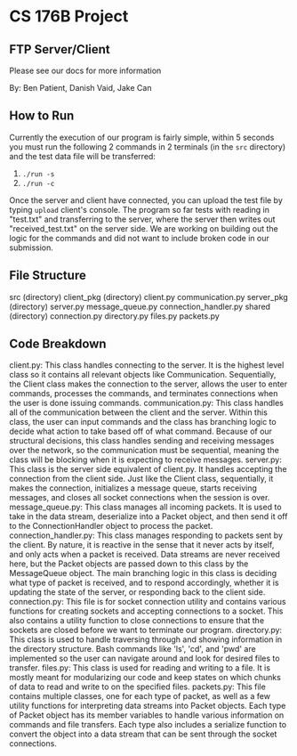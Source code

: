 # CS 176B Project
FTP Server/Client
-----------------

Please see our docs for more information

By: Ben Patient, Danish Vaid, Jake Can

How to Run
----------
Currently the execution of our program is fairly simple, within 5 seconds you must run the following 2 commands in 2 terminals (in the `src` directory) and the test data file will be transferred:
1. `./run -s`
2. `./run -c`

Once the server and client have connected, you can upload the test file by typing `upload` client's console.
The program so far tests with reading in "test.txt" and transferring to the server, where the server then writes out "received_test.txt" on the server side. We are working on building out the logic for the commands and did not want to include broken code in our submission.

File Structure
--------------
src (directory)
	client_pkg (directory)
		client.py
		communication.py
	server_pkg (directory)
		server.py
		message_queue.py
		connection_handler.py
	shared (directory)
		connection.py
		directory.py
		files.py
		packets.py

Code Breakdown
--------------
client.py:
	This class handles connecting to the server. It is the highest level class so it contains all relevant objects like Communication. Sequentially, the Client class makes the connection to the server, allows the user to enter commands, processes the commands, and terminates connections when the user is done issuing commands.
communication.py:
	This class handles all of the communication between the client and the server. Within this class, the user can input commands and the class has branching logic to decide what action to take based off of what command. Because of our structural decisions, this class handles sending and receiving messages over the network, so the communication must be sequential, meaning the class will be blocking when it is expecting to receive messages. 
server.py:
	This class is the server side equivalent of client.py. It handles accepting the connection from the client side. Just like the Client class, sequentially, it makes the connection, initializes a message queue, starts receiving messages, and closes all socket connections when the session is over.
message_queue.py:
	This class manages all incoming packets. It is used to take in the data stream, deserialize into a Packet object, and then send it off to the ConnectionHandler object to process the packet.
connection_handler.py:
	This class manages responding to packets sent by the client. By nature, it is reactive in the sense that it never acts by itself, and only acts when a packet is received. Data streams are never received here, but the Packet objects are passed down to this class by the MessageQueue object. The main branching logic in this class is deciding what type of packet is received, and to respond accordingly, whether it is updating the state of the server, or responding back to the client side.
connection.py:
	This file is for socket connection utility and contains various functions for creating sockets and accepting connections to a socket. This also contains a utility function to close connections to ensure that the sockets are closed before we want to terminate our program.
directory.py:
	This class is used to handle traversing through and showing information in the directory structure. Bash commands like 'ls', 'cd', and 'pwd' are implemented so the user can navigate around and look for desired files to transfer.
files.py:
	This class is used for reading and writing to a file. It is mostly meant for modularizing our code and keep states on which chunks of data to read and write to on the specified files.
packets.py:
	This file contains multiple classes, one for each type of packet, as well as a few utility functions for interpreting data streams into Packet objects. Each type of Packet object has its member variables to handle various information on commands and file transfers. Each type also includes a serialize function to convert the object into a data stream that can be sent through the socket connections.

